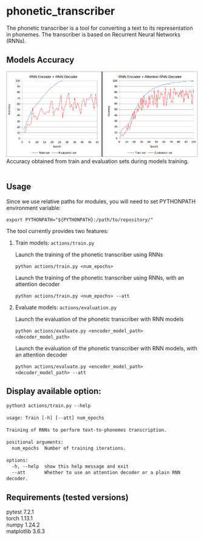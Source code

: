 # phonetic_transcriber

The phonetic transcriber is a tool for converting a text to its representation in phonemes. The transcriber is based on Recurrent Neural Networks (RNNs).

## Models Accuracy 

![Models Accuracy](plots/Training_Evaluation_Accuracy.png)
Accuracy obtained from train and evaluation sets during models training.
</br></br>

## Usage

Since we use relative paths for modules, you will need to set PYTHONPATH environment variable:
```
export PYTHONPATH="${PYTHONPATH}:/path/to/repository/"
```

The tool currently provides two features:
1. Train models: ```actions/train.py```

    Launch the training of the phonetic transcriber using RNNs  
    ```
    python actions/train.py <num_epochs>
    ```

    Launch the training of the phonetic transcriber using RNNs, with an attention decoder
    ```
    python actions/train.py <num_epochs> --att
    ```

2. Evaluate models: ```actions/evaluation.py```

    Launch the evaluation of the phonetic transcriber with RNN models
    ```
    python actions/evaluate.py <encoder_model_path> <decoder_model_path>
    ```

    Launch the evaluation of the phonetic transcriber with RNN models, with an attention decoder
    ```
    python actions/evaluate.py <encoder_model_path> <decoder_model_path> --att
    ```

## Display available option:
```
python3 actions/train.py --help

usage: Train [-h] [--att] num_epochs

Training of RNNs to perform text-to-phonemes transcription.

positional arguments:
  num_epochs  Number of training iterations.

options:
  -h, --help  show this help message and exit
  --att       Whether to use an attention decoder or a plain RNN decoder.
```

## Requirements (tested versions)
pytest 7.2.1  
torch 1.13.1  
numpy 1.24.2  
matplotlib 3.6.3